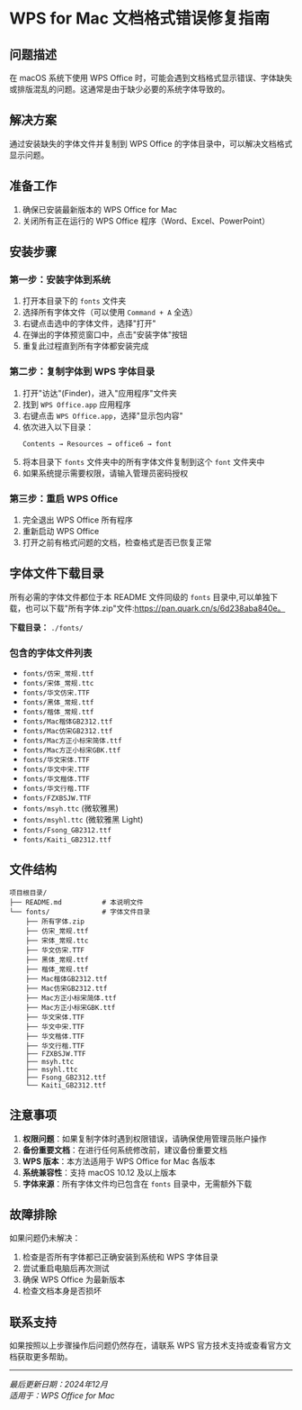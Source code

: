 # WPS for Mac 文档格式错误修复指南

## 问题描述
在 macOS 系统下使用 WPS Office 时，可能会遇到文档格式显示错误、字体缺失或排版混乱的问题。这通常是由于缺少必要的系统字体导致的。

## 解决方案
通过安装缺失的字体文件并复制到 WPS Office 的字体目录中，可以解决文档格式显示问题。

## 准备工作
1. 确保已安装最新版本的 WPS Office for Mac
2. 关闭所有正在运行的 WPS Office 程序（Word、Excel、PowerPoint）

## 安装步骤

### 第一步：安装字体到系统
1. 打开本目录下的 `fonts` 文件夹
2. 选择所有字体文件（可以使用 `Command + A` 全选）
3. 右键点击选中的字体文件，选择"打开"
4. 在弹出的字体预览窗口中，点击"安装字体"按钮
5. 重复此过程直到所有字体都安装完成

### 第二步：复制字体到 WPS 字体目录
1. 打开"访达"(Finder)，进入"应用程序"文件夹
2. 找到 `WPS Office.app` 应用程序
3. 右键点击 `WPS Office.app`，选择"显示包内容"
4. 依次进入以下目录：
   ```
   Contents → Resources → office6 → font
   ```
5. 将本目录下 `fonts` 文件夹中的所有字体文件复制到这个 `font` 文件夹中
6. 如果系统提示需要权限，请输入管理员密码授权

### 第三步：重启 WPS Office
1. 完全退出 WPS Office 所有程序
2. 重新启动 WPS Office
3. 打开之前有格式问题的文档，检查格式是否已恢复正常

## 字体文件下载目录
所有必需的字体文件都位于本 README 文件同级的 `fonts` 目录中,可以单独下载，也可以下载"所有字体.zip"文件:https://pan.quark.cn/s/6d238aba840e。

**下载目录：** `./fonts/`

### 包含的字体文件列表
- `fonts/仿宋_常规.ttf`
- `fonts/宋体_常规.ttc`
- `fonts/华文仿宋.TTF`
- `fonts/黑体_常规.ttf`
- `fonts/楷体_常规.ttf`
- `fonts/Mac楷体GB2312.ttf`
- `fonts/Mac仿宋GB2312.ttf`
- `fonts/Mac方正小标宋简体.ttf`
- `fonts/Mac方正小标宋GBK.ttf`
- `fonts/华文宋体.TTF`
- `fonts/华文中宋.TTF`
- `fonts/华文楷体.TTF`
- `fonts/华文行楷.TTF`
- `fonts/FZXBSJW.TTF`
- `fonts/msyh.ttc` (微软雅黑)
- `fonts/msyhl.ttc` (微软雅黑 Light)
- `fonts/Fsong_GB2312.ttf`
- `fonts/Kaiti_GB2312.ttf`

## 文件结构
```
项目根目录/
├── README.md          # 本说明文件
└── fonts/             # 字体文件目录
    ├── 所有字体.zip
    ├── 仿宋_常规.ttf
    ├── 宋体_常规.ttc
    ├── 华文仿宋.TTF
    ├── 黑体_常规.ttf
    ├── 楷体_常规.ttf
    ├── Mac楷体GB2312.ttf
    ├── Mac仿宋GB2312.ttf
    ├── Mac方正小标宋简体.ttf
    ├── Mac方正小标宋GBK.ttf
    ├── 华文宋体.TTF
    ├── 华文中宋.TTF
    ├── 华文楷体.TTF
    ├── 华文行楷.TTF
    ├── FZXBSJW.TTF
    ├── msyh.ttc
    ├── msyhl.ttc
    ├── Fsong_GB2312.ttf
    └── Kaiti_GB2312.ttf
```

## 注意事项
1. **权限问题**：如果复制字体时遇到权限错误，请确保使用管理员账户操作
2. **备份重要文档**：在进行任何系统修改前，建议备份重要文档
3. **WPS 版本**：本方法适用于 WPS Office for Mac 各版本
4. **系统兼容性**：支持 macOS 10.12 及以上版本
5. **字体来源**：所有字体文件均已包含在 `fonts` 目录中，无需额外下载

## 故障排除
如果问题仍未解决：
1. 检查是否所有字体都已正确安装到系统和 WPS 字体目录
2. 尝试重启电脑后再次测试
3. 确保 WPS Office 为最新版本
4. 检查文档本身是否损坏

## 联系支持
如果按照以上步骤操作后问题仍然存在，请联系 WPS 官方技术支持或查看官方文档获取更多帮助。

---
*最后更新日期：2024年12月*  
*适用于：WPS Office for Mac*
